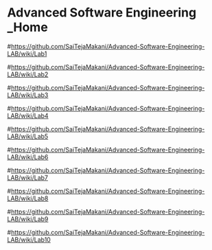 # Advanced Software Engineering _Home

#https://github.com/SaiTejaMakani/Advanced-Software-Engineering-LAB/wiki/Lab1

#https://github.com/SaiTejaMakani/Advanced-Software-Engineering-LAB/wiki/Lab2

#https://github.com/SaiTejaMakani/Advanced-Software-Engineering-LAB/wiki/Lab3

#https://github.com/SaiTejaMakani/Advanced-Software-Engineering-LAB/wiki/Lab4

#https://github.com/SaiTejaMakani/Advanced-Software-Engineering-LAB/wiki/Lab5

#https://github.com/SaiTejaMakani/Advanced-Software-Engineering-LAB/wiki/Lab6

#https://github.com/SaiTejaMakani/Advanced-Software-Engineering-LAB/wiki/Lab7

#https://github.com/SaiTejaMakani/Advanced-Software-Engineering-LAB/wiki/Lab8

#https://github.com/SaiTejaMakani/Advanced-Software-Engineering-LAB/wiki/Lab9

#https://github.com/SaiTejaMakani/Advanced-Software-Engineering-LAB/wiki/Lab10



